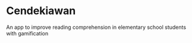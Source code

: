 # Cendekiawan
An app to improve reading comprehension in elementary school students with gamification
